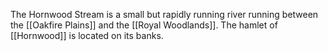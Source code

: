 The Hornwood Stream is a small but rapidly running river running between the [[Oakfire Plains]] and the [[Royal Woodlands]]. The hamlet of [[Hornwood]] is located on its banks.